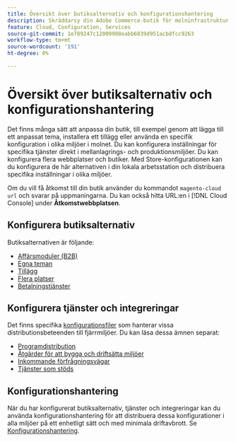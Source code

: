 ```yaml
---
title: Översikt över butiksalternativ och konfigurationshantering
description: Skräddarsy din Adobe Commerce-butik för molninfrastruktur.
feature: Cloud, Configuration, Services
source-git-commit: 1e789247c12009908eabb6039d951acbdfcc9263
workflow-type: tm+mt
source-wordcount: '191'
ht-degree: 0%

---
```


# Översikt över butiksalternativ och konfigurationshantering

Det finns många sätt att anpassa din butik, till exempel genom att lägga till ett anpassat tema, installera ett tillägg eller använda en specifik konfiguration i olika miljöer i molnet. Du kan konfigurera inställningar för specifika tjänster direkt i mellanlagrings- och produktionsmiljöer. Du kan konfigurera flera webbplatser och butiker. Med Store-konfigurationen kan du konfigurera de här alternativen i din lokala arbetsstation och distribuera specifika inställningar i olika miljöer.

Om du vill få åtkomst till din butik använder du kommandot `magento-cloud url` och svarar på uppmaningarna. Du kan också hitta URL:en i [!DNL Cloud Console] under **Åtkomstwebbplatsen**.

## Konfigurera butiksalternativ

Butiksalternativen är följande:

* [Affärsmoduler (B2B)](b2b-module.md)
* [Egna teman](custom-theme.md)
* [Tillägg](extensions.md)
* [Flera platser](multiple-sites.md)
* [Betalningstjänster](paypal.md)

## Konfigurera tjänster och integreringar

Det finns specifika [konfigurationsfiler](../environment/overview.md) som hanterar vissa distributionsbeteenden till fjärrmiljöer. Du kan läsa dessa ämnen separat:

* [Programdistribution](../application/configure-app-yaml.md)
* [Åtgärder för att bygga och driftsätta miljöer](../environment/configure-env-yaml.md)
* [Inkommande förfrågningsvägar](../routes/routes-yaml.md)
* [Tjänster som stöds](../services/services-yaml.md)

## Konfigurationshantering

När du har konfigurerat butiksalternativ, tjänster och integreringar kan du använda konfigurationshantering för att distribuera dessa konfigurationer i alla miljöer på ett enhetligt sätt och med minimala driftavbrott. Se [Konfigurationshantering](store-settings.md).
